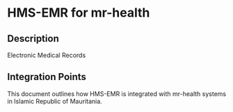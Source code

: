 # HMS-EMR for mr-health

## Description

Electronic Medical Records

## Integration Points

This document outlines how HMS-EMR is integrated with mr-health systems in Islamic Republic of Mauritania.
